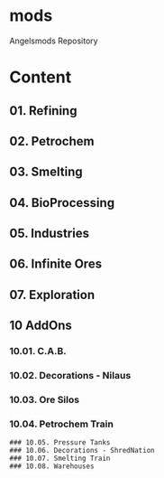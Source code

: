 # mods
Angelsmods Repository

# Content
## 01. Refining
## 02. Petrochem
## 03. Smelting
## 04. BioProcessing
## 05. Industries
## 06. Infinite Ores
## 07. Exploration
## 10 AddOns
  ###	10.01. C.A.B.
  ###	10.02. Decorations - Nilaus
  ###	10.03. Ore Silos
  ###	10.04. Petrochem Train
	### 10.05. Pressure Tanks
	### 10.06. Decorations - ShredNation
	### 10.07. Smelting Train
	### 10.08. Warehouses
